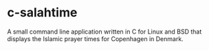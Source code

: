 # c-salahtime
A small command line application written in C for Linux and BSD that displays the Islamic prayer times for Copenhagen in Denmark.
